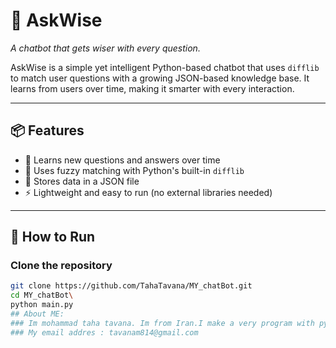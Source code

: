 # 🤖 AskWise

_A chatbot that gets wiser with every question._

AskWise is a simple yet intelligent Python-based chatbot that uses `difflib` to match user questions with a growing JSON-based knowledge base. It learns from users over time, making it smarter with every interaction.

---

## 📦 Features

- 🧠 Learns new questions and answers over time
- 🔎 Uses fuzzy matching with Python's built-in `difflib`
- 💾 Stores data in a JSON file
- ⚡ Lightweight and easy to run (no external libraries needed)

---

## 🚀 How to Run

### Clone the repository

```bash
git clone https://github.com/TahaTavana/MY_chatBot.git
cd MY_chatBot\
python main.py
## About ME:
### Im mohammad taha tavana. Im from Iran.I make a very program with python,react,javascripts.
### My email addres : tavanam814@gmail.com
